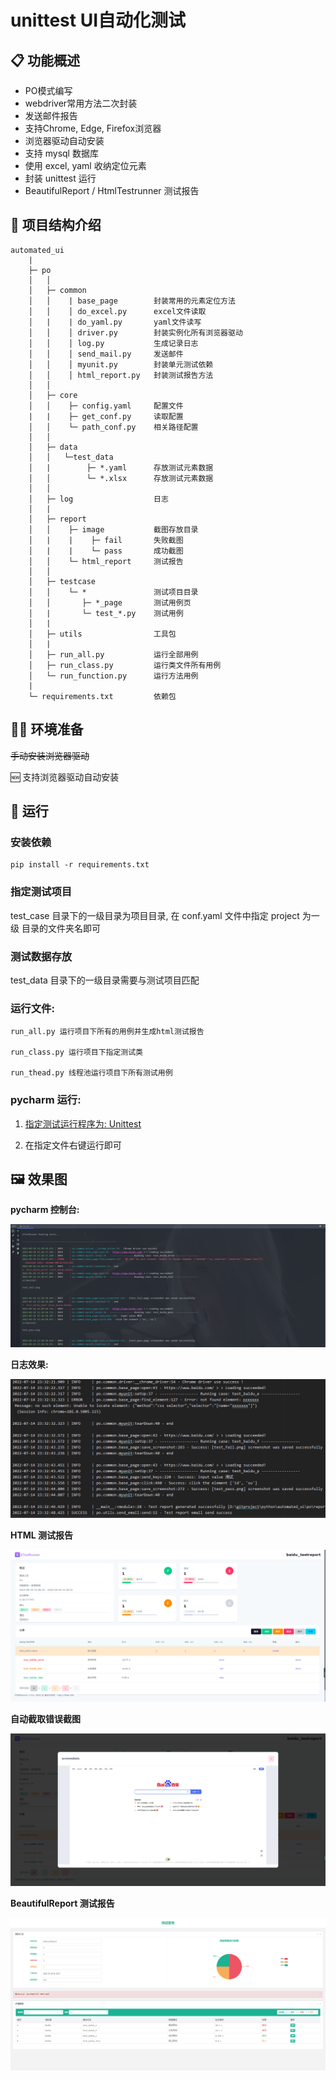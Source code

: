# unittest UI自动化测试

## 📋 功能概述

* PO模式编写
* webdriver常用方法二次封装
* 发送邮件报告
* 支持Chrome, Edge, Firefox浏览器
* 浏览器驱动自动安装
* 支持 mysql 数据库
* 使用 excel, yaml 收纳定位元素
* 封装 unittest 运行
* BeautifulReport / HtmlTestrunner 测试报告

## 🌴 项目结构介绍

```
automated_ui
    |
    ├─ po
    │   │
    │   ├─ common
    │   │    | base_page        封装常用的元素定位方法
    │   │    │ do_excel.py      excel文件读取
    │   |    | do_yaml.py       yaml文件读写
    │   │    │ driver.py        封装实例化所有浏览器驱动
    │   │    │ log.py           生成记录日志
    │   │    │ send_mail.py     发送邮件
    │   │    │ myunit.py        封装单元测试依赖
    │   │    │ html_report.py   封装测试报告方法
    │   │
    │   ├─ core
    │   │    ├─ config.yaml     配置文件
    |   |    ├─ get_conf.py     读取配置
    │   │    └─ path_conf.py    相关路径配置
    │   │
    │   ├─ data                 
    │   │   └─test_data         
    │   |        ├─ *.yaml      存放测试元素数据
    │   │        └─ *.xlsx      存放测试元素数据
    │   │ 
    │   ├─ log                  日志
    │   | 
    │   ├─ report               
    │   │    ├─ image           截图存放目录
    │   |    |    ├─ fail       失败截图
    │   |    |    └─ pass       成功截图
    │   │    └─ html_report     测试报告
    │   │
    │   ├─ testcase             
    │   │    └─ *               测试项目目录
    │   │       ├─ *_page       测试用例页
    │   |       └─ test_*.py    测试用例
    │   |
    │   ├─ utils                工具包
    │   |
    │   ├─ run_all.py           运行全部用例
    │   ├─ run_class.py         运行类文件所有用例
    │   └─ run_function.py      运行方法用例
    |
    └─ requirements.txt         依赖包
```

## 👨‍💻 环境准备

~~手动安装浏览器驱动~~

🆕 支持浏览器驱动自动安装

## 🚀 运行

### 安装依赖

```shell
pip install -r requirements.txt
```

### 指定测试项目

test_case 目录下的一级目录为项目目录, 在 conf.yaml 文件中指定 project 为一级
目录的文件夹名即可

### 测试数据存放

test_data 目录下的一级目录需要与测试项目匹配

### 运行文件:

```text
run_all.py 运行项目下所有的用例并生成html测试报告

run_class.py 运行项目下指定测试类

run_thead.py 线程池运行项目下所有测试用例
```

### pycharm 运行:

1. [指定测试运行程序为: Unittest](md_files/img.png)

2. 在指定文件右键运行即可

## 🖼️ 效果图

**pycharm 控制台:**

![](md_files/img_4.png)

**日志效果:**

![](md_files/img_5.png)

**HTML 测试报告**

![](md_files/img_6.png)

**自动截取错误截图**

![](md_files/img_7.png)

**BeautifulReport 测试报告**

![](md_files/img_3.png)

